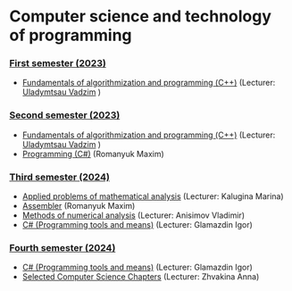 # Computer science and technology of programming

### [First semester (2023)](https://github.com/Dzmitry-Leushukou/BSUIR-Labs/tree/main/Semester%201)
- [Fundamentals of algorithmization and programming (С++)](https://github.com/Dzmitry-Leushukou/BSUIR-Labs/tree/main/Semester%201/Fundamentals%20of%20algorithmization%20and%20programming%20(C%2B%2B)) (Lecturer: [ Uladymtsau Vadzim](https://github.com/Vadimohka) )
### [Second semester (2023)](https://github.com/Dzmitry-Leushukou/BSUIR-Labs/tree/main/Semester%202)
- [Fundamentals of algorithmization and programming (С++)](https://github.com/Dzmitry-Leushukou/Fundamentals-of-algorithmization-and-programming/tree/main/353504/Левшуков%20Д.%20А.) (Lecturer: [ Uladymtsau Vadzim](https://github.com/Vadimohka) )
- [Programming (C#)](https://github.com/Dzmitry-Leushukou/BSUIR-Labs/tree/main/Semester%202/Programming%20(C%23)) (Romanyuk Maxim)
### [Third semester (2024)](https://github.com/Dzmitry-Leushukou/BSUIR-Labs/tree/main/Semester%203)
- [Applied problems of mathematical analysis](https://github.com/Dzmitry-Leushukou/BSUIR-Labs/tree/main/Semester%203/Applied%20problems%20of%20mathematical%20analysis) (Lecturer: Kalugina Marina)
- [Assembler](https://github.com/Dzmitry-Leushukou/BSUIR-Labs/tree/main/Semester%203/Assembler) (Romanyuk Maxim)
- [Methods of numerical analysis](https://github.com/Dzmitry-Leushukou/BSUIR-Labs/tree/main/Semester%203/Methods%20of%20numerical%20analysis) (Lecturer: Anisimov Vladimir)
- [C# (Programming tools and means)](https://github.com/Dzmitry-Leushukou/BSUIR-Labs/tree/main/Semester%203/C%23%20(Programming%20tools%20and%20means)) (Lecturer: Glamazdin Igor)
### [Fourth semester (2024)](https://github.com/Dzmitry-Leushukou/BSUIR-Labs/tree/main/Semester%203)
- [C# (Programming tools and means)](https://github.com/Dzmitry-Leushukou/BSUIR-Labs/tree/main/Semester%204/C%23%20(Programming%20tools%20and%20means)) (Lecturer: Glamazdin Igor)
- [Selected Computer Science Chapters](https://github.com/Dzmitry-Leushukou/353504_IGI_35350074/tree/main) (Lecturer: Zhvakina Anna)


